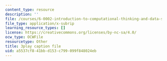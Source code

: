 ```yaml
---
content_type: resource
description: ''
file: /courses/6-0002-introduction-to-computational-thinking-and-data-science-fall-2016/a5537cf841bbd153c799099f848024eb_C1lhuz6pZC0.srt
file_type: application/x-subrip
learning_resource_types: []
license: https://creativecommons.org/licenses/by-nc-sa/4.0/
ocw_type: OCWFile
resourcetype: Other
title: 3play caption file
uid: a5537cf8-41bb-d153-c799-099f848024eb
---
```

